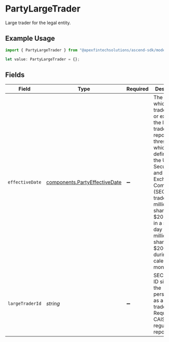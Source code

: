 # PartyLargeTrader

Large trader for the legal entity.

## Example Usage

```typescript
import { PartyLargeTrader } from "@apexfintechsolutions/ascend-sdk/models/components";

let value: PartyLargeTrader = {};
```

## Fields

| Field                                                                                                                                                                                                                                                                               | Type                                                                                                                                                                                                                                                                                | Required                                                                                                                                                                                                                                                                            | Description                                                                                                                                                                                                                                                                         | Example                                                                                                                                                                                                                                                                             |
| ----------------------------------------------------------------------------------------------------------------------------------------------------------------------------------------------------------------------------------------------------------------------------------- | ----------------------------------------------------------------------------------------------------------------------------------------------------------------------------------------------------------------------------------------------------------------------------------- | ----------------------------------------------------------------------------------------------------------------------------------------------------------------------------------------------------------------------------------------------------------------------------------- | ----------------------------------------------------------------------------------------------------------------------------------------------------------------------------------------------------------------------------------------------------------------------------------- | ----------------------------------------------------------------------------------------------------------------------------------------------------------------------------------------------------------------------------------------------------------------------------------- |
| `effectiveDate`                                                                                                                                                                                                                                                                     | [components.PartyEffectiveDate](../../models/components/partyeffectivedate.md)                                                                                                                                                                                                      | :heavy_minus_sign:                                                                                                                                                                                                                                                                  | The date on which the trader meets or exceeds the large trader reporting threshold, which is defined by the U.S. Securities and Exchange Commission (SEC) as trades of 2 million shares or $20 million in a single day or 20 million shares or $200 million during a calendar month |                                                                                                                                                                                                                                                                                     |
| `largeTraderId`                                                                                                                                                                                                                                                                     | *string*                                                                                                                                                                                                                                                                            | :heavy_minus_sign:                                                                                                                                                                                                                                                                  | SEC-issued ID signifying the person/entity as a large trader; Required for CAIS regulatory reporting.                                                                                                                                                                               | 123412341234                                                                                                                                                                                                                                                                        |
